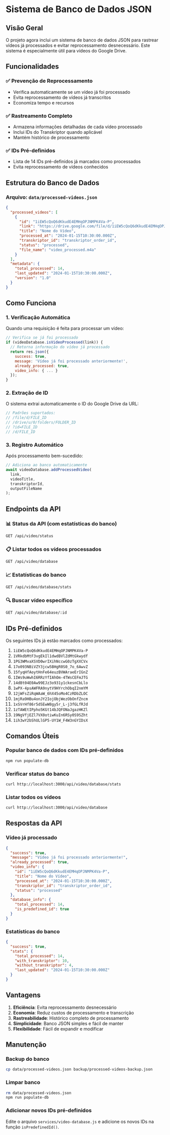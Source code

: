 # Sistema de Banco de Dados JSON

## Visão Geral

O projeto agora inclui um sistema de banco de dados JSON para rastrear vídeos já processados e evitar reprocessamento desnecessário. Este sistema é especialmente útil para vídeos do Google Drive.

## Funcionalidades

### ✅ Prevenção de Reprocessamento
- Verifica automaticamente se um vídeo já foi processado
- Evita reprocessamento de vídeos já transcritos
- Economiza tempo e recursos

### ✅ Rastreamento Completo
- Armazena informações detalhadas de cada vídeo processado
- Inclui IDs do Transkriptor quando aplicável
- Mantém histórico de processamento

### ✅ IDs Pré-definidos
- Lista de 14 IDs pré-definidos já marcados como processados
- Evita reprocessamento de vídeos conhecidos

## Estrutura do Banco de Dados

### Arquivo: `data/processed-videos.json`

```json
{
  "processed_videos": [
    {
      "id": "1iEW5cQoQ6dKkudE4EMHqOPJNMPK4Va-P",
      "link": "https://drive.google.com/file/d/1iEW5cQoQ6dKkudE4EMHqOPJNMPK4Va-P/view",
      "title": "Nome do Vídeo",
      "processed_at": "2024-01-15T10:30:00.000Z",
      "transkriptor_id": "transkriptor_order_id",
      "status": "processed",
      "file_name": "video_processed.m4a"
    }
  ],
  "metadata": {
    "total_processed": 14,
    "last_updated": "2024-01-15T10:30:00.000Z",
    "version": "1.0"
  }
}
```

## Como Funciona

### 1. Verificação Automática
Quando uma requisição é feita para processar um vídeo:

```javascript
// Verifica se já foi processado
if (videoDatabase.isVideoProcessed(link)) {
  // Retorna informação do vídeo já processado
  return res.json({
    success: true,
    message: 'Vídeo já foi processado anteriormente!',
    already_processed: true,
    video_info: { ... }
  });
}
```

### 2. Extração de ID
O sistema extrai automaticamente o ID do Google Drive da URL:

```javascript
// Padrões suportados:
// /file/d/FILE_ID
// /drive/u/0/folders/FOLDER_ID  
// ?id=FILE_ID
// /d/FILE_ID
```

### 3. Registro Automático
Após processamento bem-sucedido:

```javascript
// Adiciona ao banco automaticamente
await videoDatabase.addProcessedVideo(
  link, 
  videoTitle, 
  transkriptorId, 
  outputFileName
);
```

## Endpoints da API

### 📊 Status da API (com estatísticas do banco)
```bash
GET /api/video/status
```

### 📋 Listar todos os vídeos processados
```bash
GET /api/video/database
```

### 📈 Estatísticas do banco
```bash
GET /api/video/database/stats
```

### 🔍 Buscar vídeo específico
```bash
GET /api/video/database/:id
```

## IDs Pré-definidos

Os seguintes IDs já estão marcados como processados:

1. `1iEW5cQoQ6dKkudE4EMHqOPJNMPK4Va-P`
2. `1VRkdbMtF3vgEkIl1dwdBVlZdMtGkwydf`
3. `1PG3WMvaXSVD0wrIXihNccwG0zTgXXCVx`
4. `17o093NBiVZY3jcw5BHgR0S0_7o_6AwvZ`
5. `15fyqHfAoytHnFe64euzBVWAraeErIGnZ`
6. `1IWs9uWwhI6RRzYfIAhOm-4TWsCEFmJTG`
7. `14dBt04E0Aw99EJz3o931y1ckesnCbLlo`
8. `1wPX-4psAWFRA9nytV9HYrchObqI2nmYM`
9. `12jWFsZiRqWAaW_6hX45oMo4CzRDbZLOC`
10. `1mjRa9HBu4onJY2IojObjWezObOnfZncm`
11. `1xSVrHf86r5dSEwW8gy5r_L-j3fGLfRJd`
12. `1zTAWEtIPpho5KGt14bJQFONaJgazHKZl`
13. `19NgVfjEZl7VX0otiwKuIn6RSy0S9SZht`
14. `1ih3wY2bShULlGP5-UY1W_F4W3nGYIDsX`

## Comandos Úteis

### Popular banco de dados com IDs pré-definidos
```bash
npm run populate-db
```

### Verificar status do banco
```bash
curl http://localhost:3000/api/video/database/stats
```

### Listar todos os vídeos
```bash
curl http://localhost:3000/api/video/database
```

## Respostas da API

### Vídeo já processado
```json
{
  "success": true,
  "message": "Vídeo já foi processado anteriormente!",
  "already_processed": true,
  "video_info": {
    "id": "1iEW5cQoQ6dKkudE4EMHqOPJNMPK4Va-P",
    "title": "Nome do Vídeo",
    "processed_at": "2024-01-15T10:30:00.000Z",
    "transkriptor_id": "transkriptor_order_id",
    "status": "processed"
  },
  "database_info": {
    "total_processed": 14,
    "is_predefined_id": true
  }
}
```

### Estatísticas do banco
```json
{
  "success": true,
  "stats": {
    "total_processed": 14,
    "with_transkriptor": 10,
    "without_transkriptor": 4,
    "last_updated": "2024-01-15T10:30:00.000Z"
  }
}
```

## Vantagens

1. **Eficiência**: Evita reprocessamento desnecessário
2. **Economia**: Reduz custos de processamento e transcrição
3. **Rastreabilidade**: Histórico completo de processamento
4. **Simplicidade**: Banco JSON simples e fácil de manter
5. **Flexibilidade**: Fácil de expandir e modificar

## Manutenção

### Backup do banco
```bash
cp data/processed-videos.json backup/processed-videos-backup.json
```

### Limpar banco
```bash
rm data/processed-videos.json
npm run populate-db
```

### Adicionar novos IDs pré-definidos
Edite o arquivo `services/video-database.js` e adicione os novos IDs na função `isPredefinedId()`. 